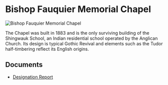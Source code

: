 # Bishop Fauquier Memorial Chapel

![Bishop Fauquier Memorial Chapel](images/bishop-fauquier-memorial-chapel.jpg)

The Chapel was built in 1883 and is the only surviving building of the Shingwauk School, an Indian residential school operated by the Anglican Church. Its design is typical Gothic Revival and elements such as the Tudor half-timbering reflect its English origins.

## Documents

-   [Designation Report](documents/bishop-fauquier-memorial-chapel-designation.pdf)
